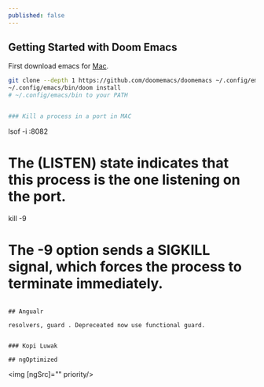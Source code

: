 ```yaml
---
published: false
---
```


## Getting Started with Doom Emacs

First download emacs for [Mac](https://emacsformacosx.com/).

```sh
git clone --depth 1 https://github.com/doomemacs/doomemacs ~/.config/emacs
~/.config/emacs/bin/doom install
# ~/.config/emacs/bin to your PATH


### Kill a process in a port in MAC

```
lsof -i :8082
# The (LISTEN) state indicates that this process is the one listening on the port.
kill -9 <ID>
# The -9 option sends a SIGKILL signal, which forces the process to terminate immediately. 
```

## Angualr

resolvers, guard . Depreceated now use functional guard.


### Kopi Luwak

## ngOptimized

```
<img [ngSrc]="" priority/>


```

```
